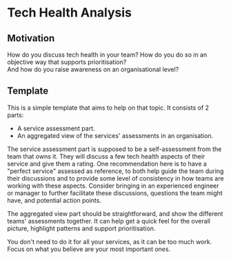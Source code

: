 # Tech Health Analysis

## Motivation
How do you discuss tech health in your team? How do you do so in an objective way that supports prioritisation?  
And how do you raise awareness on an organisational level?  

## Template
This is a simple template that aims to help on that topic. It consists of 2 parts:  
- A service assessment part.
- An aggregated view of the services' assessments in an organisation.

The service assessment part is supposed to be a self-assessment from the team that owns it. They will discuss a few tech health aspects of their service and give them a rating. One recommendation here is to have a "perfect service" assessed as reference, to both help guide the team during their discussions and to provide some level of consistency in how teams are working with these aspects. Consider bringing in an experienced engineer or manager to further facilitate these discussions, questions the team might have, and potential action points.

The aggregated view part should be straightforward, and show the different teams' assessments together. It can help get a quick feel for the overall picture, highlight patterns and support prioritisation.  

You don't need to do it for all your services, as it can be too much work. Focus on what you believe are your most important ones.

